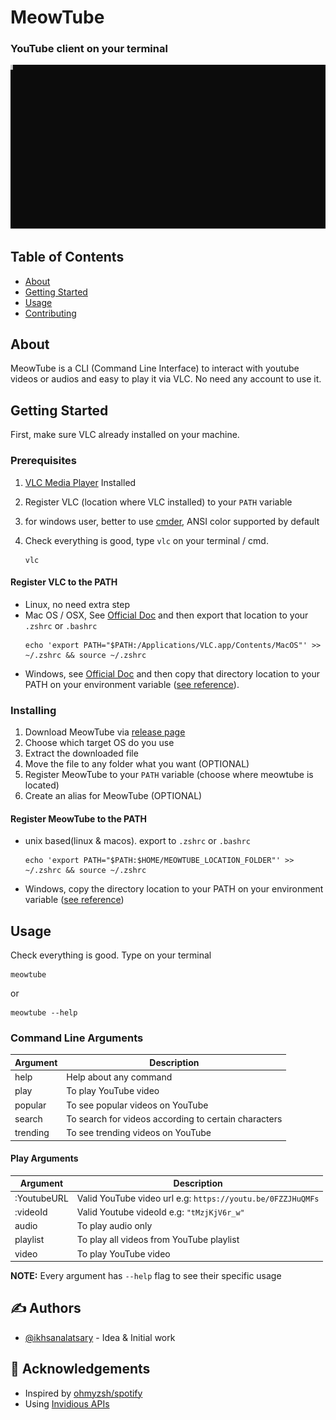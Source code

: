 # MeowTube

### YouTube client on your terminal
![Example](./termtosvg_7twuqen8.svg)

## Table of Contents

- [About](#about)
- [Getting Started](#getting_started)
- [Usage](#usage)
- [Contributing](./CONTRIBUTING.md)

## About <a name = "about"></a>

MeowTube is a CLI (Command Line Interface) to interact with youtube videos or audios and easy to play it via VLC. No need any account to use it. 

## Getting Started <a name = "getting_started"></a>

First, make sure VLC already installed on your machine.

### Prerequisites

1. [VLC Media Player](https://www.videolan.org/vlc/) Installed
2. Register VLC (location where VLC installed) to your `PATH` variable
3. for windows user, better to use [cmder](https://cmder.net), ANSI color supported by default
4. Check everything is good, type `vlc` on your terminal / cmd.

   ```
   vlc
   ```

#### Register VLC to the PATH

- Linux, no need extra step
- Mac OS / OSX, See [Official Doc](https://wiki.videolan.org/MacOS/#Command_line) and then export that location to your `.zshrc` or `.bashrc`
  ```
  echo 'export PATH="$PATH:/Applications/VLC.app/Contents/MacOS"' >> ~/.zshrc && source ~/.zshrc
  ```
- Windows, see [Official Doc](https://wiki.videolan.org/Windows/#Step_2:_Command_Line_Startup) and then copy that directory location to your PATH on your environment variable ([see reference](https://stackoverflow.com/a/44272417)).

### Installing

1. Download MeowTube via [release page](https://github.com/ikhsanalatsary/MeowTube/releases)
2. Choose which target OS do you use
3. Extract the downloaded file
4. Move the file to any folder what you want (OPTIONAL)
5. Register MeowTube to your `PATH` variable (choose where meowtube is located)
6. Create an alias for MeowTube (OPTIONAL)

#### Register MeowTube to the PATH

- unix based(linux & macos). export to `.zshrc` or `.bashrc`
  ```
  echo 'export PATH="$PATH:$HOME/MEOWTUBE_LOCATION_FOLDER"' >> ~/.zshrc && source ~/.zshrc
  ```
- Windows, copy the directory location to your PATH on your environment variable ([see reference](https://stackoverflow.com/a/44272417))

## Usage <a name = "usage"></a>

Check everything is good. Type on your terminal

```
meowtube
```

or

```
meowtube --help
```

### Command Line Arguments

| Argument | Description                                          |
| -------- | ---------------------------------------------------- |
| help     | Help about any command                               |
| play     | To play YouTube video                                |
| popular  | To see popular videos on YouTube                     |
| search   | To search for videos according to certain characters |
| trending | To see trending videos on YouTube                    |

#### Play Arguments

| Argument    | Description                                                 |
| ----------- | ----------------------------------------------------------- |
| :YoutubeURL | Valid YouTube video url e.g: `https://youtu.be/0FZZJHuQMFs` |
| :videoId    | Valid Youtube videoId e.g: `"tMzjKjV6r_w"`                  |
| audio       | To play audio only                                          |
| playlist    | To play all videos from YouTube playlist                    |
| video       | To play YouTube video                                       |

**NOTE:** Every argument has `--help` flag to see their specific usage

## ✍️ Authors <a name = "authors"></a>

- [@ikhsanalatsary](https://github.com/ikhsanalatsary) - Idea & Initial work

## 🎉 Acknowledgements <a name = "acknowledgement"></a>

- Inspired by [ohmyzsh/spotify](https://github.com/ohmyzsh/ohmyzsh/blob/master/plugins/osx/spotify)
- Using [Invidious APIs](https://github.com/iv-org/invidious)
